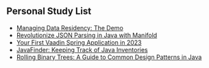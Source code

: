 ## Personal Study List
<!-- BLOG-POST-LIST:START -->
- [Managing Data Residency: The Demo](https://foojay.io/today/managing-data-residency-the-demo/)
- [Revolutionize JSON Parsing in Java with Manifold](https://foojay.io/today/revolutionize-json-parsing-in-java-with-manifold/)
- [Your First Vaadin Spring Application in 2023](https://foojay.io/today/your-first-vaadin-spring-application-in-2023/)
- [JavaFinder: Keeping Track of Java Inventories](https://foojay.io/today/javafinder-keeping-track-of-java-inventories/)
- [Rolling Binary Trees: A Guide to Common Design Patterns in Java](https://foojay.io/today/rolling-binary-trees-a-guide-to-common-design-patterns-in-java/)
<!-- BLOG-POST-LIST:END -->  
